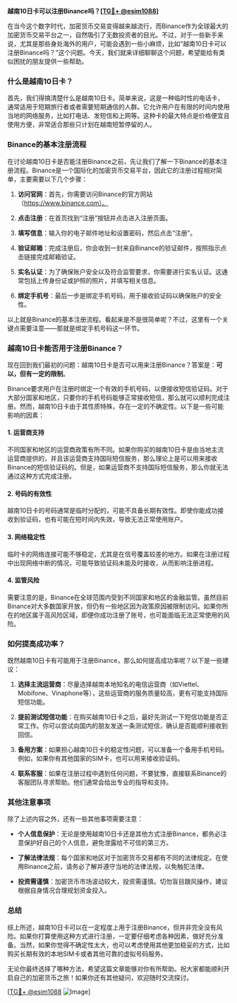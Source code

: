 **越南10日卡可以注册Binance吗？[[TG💪+ @esim1088](https://t.me/s/esim1088)]**

在当今这个数字时代，加密货币交易变得越来越流行，而Binance作为全球最大的加密货币交易平台之一，自然吸引了无数投资者的目光。不过，对于一些新手来说，尤其是那些身处海外的用户，可能会遇到一些小麻烦，比如“越南10日卡可以注册Binance吗？”这个问题。今天，我们就来详细聊聊这个问题，希望能给有类似困扰的朋友提供一些帮助。

### 什么是越南10日卡？

首先，我们得搞清楚什么是越南10日卡。简单来说，这是一种临时性的电话卡，通常适用于短期旅行者或者需要短期通信的人群。它允许用户在有限的时间内使用当地的网络服务，比如打电话、发短信和上网等。这种卡的最大特点是价格便宜且使用方便，非常适合那些只计划在越南短暂停留的人。

### Binance的基本注册流程

在讨论越南10日卡是否能注册Binance之前，先让我们了解一下Binance的基本注册流程。Binance是一个国际化的加密货币交易平台，因此它的注册过程相对简单，主要需要以下几个步骤：

1. **访问官网**：首先，你需要访问Binance的官方网站（https://www.binance.com）。
   
2. **点击注册**：在首页找到“注册”按钮并点击进入注册页面。

3. **填写信息**：输入你的电子邮件地址和设置密码，然后点击“注册”。

4. **验证邮箱**：完成注册后，你会收到一封来自Binance的验证邮件，按照指示点击链接完成邮箱验证。

5. **实名认证**：为了确保账户安全以及符合监管要求，你需要进行实名认证。这通常包括上传身份证或护照的照片，并填写相关信息。

6. **绑定手机号**：最后一步是绑定手机号码，用于接收验证码以确保账户的安全性。

以上就是Binance的基本注册流程。看起来是不是很简单呢？不过，这里有一个关键点需要注意——那就是绑定手机号码这一环节。

### 越南10日卡能否用于注册Binance？

现在回到我们最初的问题：越南10日卡是否可以用来注册Binance？答案是：**可以，但有一定的限制**。

Binance要求用户在注册时绑定一个有效的手机号码，以便接收短信验证码。对于大部分国家和地区，只要你的手机号码能够正常接收短信，那么就可以顺利完成注册。然而，越南10日卡由于其性质特殊，存在一定的不确定性。以下是一些可能影响的因素：

#### 1. **运营商支持**
   不同国家和地区的运营商政策有所不同。如果你购买的越南10日卡是由当地主流运营商提供的，并且该运营商支持国际短信服务，那么理论上是可以用来接收Binance的短信验证码的。但是，如果运营商不支持国际短信服务，那么你就无法通过这种方式完成注册。

#### 2. **号码的有效性**
   越南10日卡的号码通常是临时分配的，可能不具备长期有效性。即使你能成功接收到验证码，也有可能在短时间内失效，导致无法正常使用账户。

#### 3. **网络稳定性**
   临时卡的网络连接可能不够稳定，尤其是在信号覆盖较差的地方。如果在注册过程中出现网络中断的情况，可能导致验证码未能及时接收，从而影响注册进程。

#### 4. **监管风险**
   需要注意的是，Binance在全球范围内受到不同国家和地区的金融监管。虽然目前Binance对大多数国家开放，但仍有一些地区因为政策原因被限制访问。如果你所在的地区属于高风险区域，即便你成功注册了账号，也可能面临无法正常使用的风险。

### 如何提高成功率？

既然越南10日卡有可能用于注册Binance，那么如何提高成功率呢？以下是一些建议：

1. **选择主流运营商**：尽量选择越南本地知名的电信运营商（如Viettel、Mobifone、Vinaphone等），这些运营商的服务质量较高，更有可能支持国际短信功能。

2. **提前测试短信功能**：在购买越南10日卡之后，最好先测试一下短信功能是否正常工作。你可以尝试向国内的朋友发送一条测试短信，确认是否能顺利接收到回信。

3. **备用方案**：如果担心越南10日卡的稳定性问题，可以准备一个备用手机号码。例如，如果你有其他国家的SIM卡，也可以用来接收验证码。

4. **联系客服**：如果在注册过程中遇到任何问题，不要犹豫，直接联系Binance的客服团队寻求帮助。他们通常会给出专业的指导和支持。

### 其他注意事项

除了上述内容之外，还有一些其他事项需要注意：

- **个人信息保护**：无论是使用越南10日卡还是其他方式注册Binance，都务必注意保护好自己的个人信息，避免泄露给不可信的第三方。
  
- **了解法律法规**：每个国家和地区对于加密货币交易都有不同的法律规定。在使用Binance之前，请务必了解并遵守当地的法律法规，以免触犯法律。

- **投资需谨慎**：加密货币市场波动较大，投资需谨慎。切勿盲目跟风操作，建议根据自身情况合理规划资金投入。

### 总结

综上所述，越南10日卡可以在一定程度上用于注册Binance，但并非完全没有风险。如果你打算使用这种方式进行注册，一定要仔细考虑各种因素，做好充分准备。当然，如果你觉得不确定性太大，也可以考虑使用其他更加稳妥的方式，比如购买长期有效的本地SIM卡或者其他可靠的虚拟号码服务。

无论你最终选择了哪种方法，希望这篇文章能够对你有所帮助。祝大家都能顺利开启自己的加密货币之旅！如果你还有其他疑问，欢迎随时交流探讨。

[[TG💪+ @esim1088](https://t.me/s/esim1088) ![Image](https://i.postimg.cc/4NQfJmqS/Snipaste-2025-05-13-00-14-12.png)]